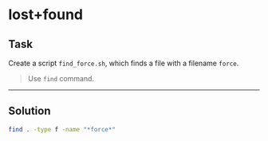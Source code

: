 # lost+found

## Task

Create a script `find_force.sh`, which finds a file with a filename `force`.

> Use `find` command.

---

## Solution

```sh
find . -type f -name "*force*"
```
